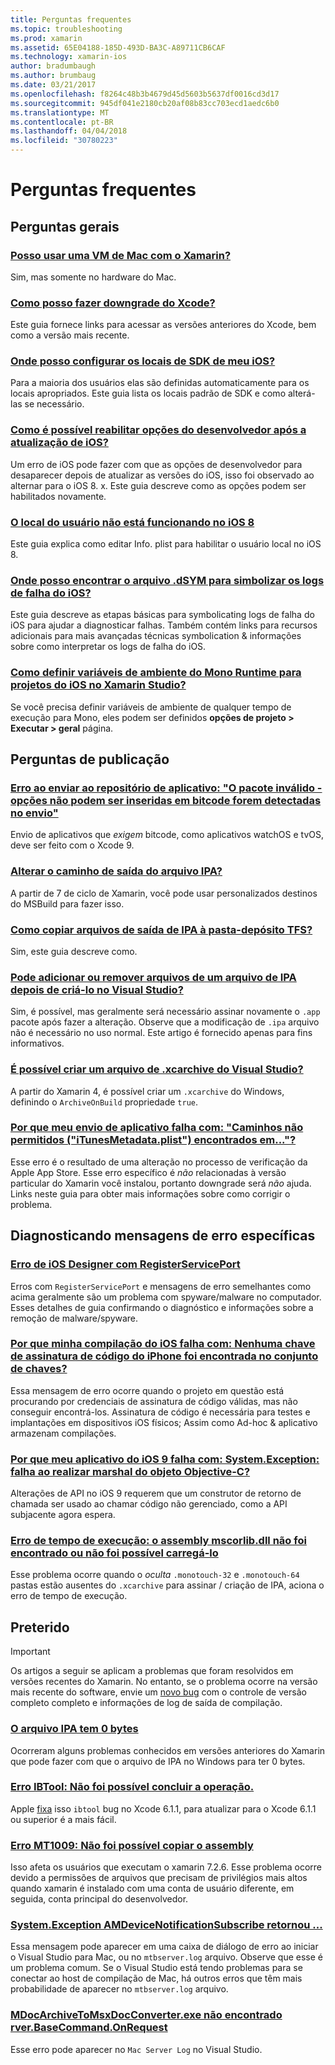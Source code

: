```yaml
---
title: Perguntas frequentes
ms.topic: troubleshooting
ms.prod: xamarin
ms.assetid: 65E04188-185D-493D-BA3C-A89711CB6CAF
ms.technology: xamarin-ios
author: bradumbaugh
ms.author: brumbaug
ms.date: 03/21/2017
ms.openlocfilehash: f8264c48b3b4679d45d5603b5637df0016cd3d17
ms.sourcegitcommit: 945df041e2180cb20af08b83cc703ecd1aedc6b0
ms.translationtype: MT
ms.contentlocale: pt-BR
ms.lasthandoff: 04/04/2018
ms.locfileid: "30780223"
---
```

# <a name="frequently-asked-questions"></a>Perguntas frequentes

## <a name="general-questions"></a>Perguntas gerais

### <a name="can-i-use-a-mac-vm-with-xamarinmac-vmmd"></a>[Posso usar uma VM de Mac com o Xamarin?](mac-vm.md)
Sim, mas somente no hardware do Mac.

### <a name="how-can-i-downgrade-xcodedowngrade-xcodemd"></a>[Como posso fazer downgrade do Xcode?](downgrade-xcode.md)
Este guia fornece links para acessar as versões anteriores do Xcode, bem como a versão mais recente.

### <a name="where-can-i-set-my-ios-sdk-locationsios-sdkmd"></a>[Onde posso configurar os locais de SDK de meu iOS?](ios-sdk.md)
Para a maioria dos usuários elas são definidas automaticamente para os locais apropriados. Este guia lista os locais padrão de SDK e como alterá-las se necessário.

### <a name="how-can-i-reenable-developer-options-after-updating-iosupdate-developer-optionsmd"></a>[Como é possível reabilitar opções do desenvolvedor após a atualização de iOS?](update-developer-options.md)
Um erro de iOS pode fazer com que as opções de desenvolvedor para desaparecer depois de atualizar as versões do iOS, isso foi observado ao alternar para o iOS 8. x. Este guia descreve como as opções podem ser habilitados novamente.

### <a name="user-location-not-working-in-ios-8ios8-user-locationmd"></a>[O local do usuário não está funcionando no iOS 8](ios8-user-location.md)
Este guia explica como editar Info. plist para habilitar o usuário local no iOS 8.

### <a name="where-can-i-find-the-dsym-file-to-symbolicate-ios-crash-logssymbolicate-ios-crashmd"></a>[Onde posso encontrar o arquivo .dSYM para simbolizar os logs de falha do iOS?](symbolicate-ios-crash.md)
Este guia descreve as etapas básicas para symbolicating logs de falha do iOS para ajudar a diagnosticar falhas. Também contém links para recursos adicionais para mais avançadas técnicas symbolication & informações sobre como interpretar os logs de falha do iOS.


### <a name="how-do-i-set-mono-runtime-environment-variables-for-ios-projects-in-xamarin-studioxs-mono-runtimemd"></a>[Como definir variáveis de ambiente do Mono Runtime para projetos do iOS no Xamarin Studio?](xs-mono-runtime.md)
Se você precisa definir variáveis de ambiente de qualquer tempo de execução para Mono, eles podem ser definidos **opções de projeto > Executar > geral** página.

## <a name="publishing-questions"></a>Perguntas de publicação

### <a name="error-when-submitting-to-app-store-invalid-bundle---options-not-allowed-to-be-embedded-in-bitcode-are-detected-in-the-submissioninvalid-bundle-bitcodemd"></a>[Erro ao enviar ao repositório de aplicativo: "O pacote inválido - opções não podem ser inseridas em bitcode forem detectadas no envio"](invalid-bundle-bitcode.md)

Envio de aplicativos que _exigem_ bitcode, como aplicativos watchOS e tvOS, deve ser feito com o Xcode 9.

### <a name="can-i-change-the-output-path-of-the-ipa-fileipa-output-pathmd"></a>[Alterar o caminho de saída do arquivo IPA?](ipa-output-path.md)
A partir de 7 de ciclo de Xamarin, você pode usar personalizados destinos do MSBuild para fazer isso.

### <a name="how-can-i-copy-ipa-output-files-to-the-tfs-drop-folderipa-tfsmd"></a>[Como copiar arquivos de saída de IPA à pasta-depósito TFS?](ipa-tfs.md)
Sim, este guia descreve como.

### <a name="can-i-add-files-to-or-remove-files-from-an-ipa-file-after-building-it-in-visual-studiomodify-ipamd"></a>[Pode adicionar ou remover arquivos de um arquivo de IPA depois de criá-lo no Visual Studio?](modify-ipa.md)
Sim, é possível, mas geralmente será necessário assinar novamente o `.app` pacote após fazer a alteração. Observe que a modificação de `.ipa` arquivo não é necessário no uso normal. Este artigo é fornecido apenas para fins informativos.

### <a name="is-it-possible-to-create-a-xcarchive-archive-from-visual-studiocreate-xcarchivemd"></a>[É possível criar um arquivo de .xcarchive do Visual Studio?](create-xcarchive.md)
A partir do Xamarin 4, é possível criar um `.xcarchive` do Windows, definindo o `ArchiveOnBuild` propriedade `true`.

### <a name="why-does-my-app-submission-fail-with-disallowed-paths--itunesmetadataplist--found-at--itunesmetadata-disallowed-pathsmd"></a>[Por que meu envio de aplicativo falha com: "Caminhos não permitidos ("iTunesMetadata.plist") encontrados em..."?](itunesmetadata-disallowed-paths.md)
Esse erro é o resultado de uma alteração no processo de verificação da Apple App Store. Esse erro específico é _não_ relacionadas à versão particular do Xamarin você instalou, portanto downgrade será _não_ ajuda. Links neste guia para obter mais informações sobre como corrigir o problema.


## <a name="diagnosing-specific-error-messages"></a>Diagnosticando mensagens de erro específicas

### <a name="ios-designer-error-with-registerserviceporterror-registerserviceportmd"></a>[Erro de iOS Designer com RegisterServicePort](error-registerserviceport.md)
Erros com `RegisterServicePort` e mensagens de erro semelhantes como acima geralmente são um problema com spyware/malware no computador. Esses detalhes de guia confirmando o diagnóstico e informações sobre a remoção de malware/spyware.

### <a name="why-does-my-ios-build-fail-with-no-valid-iphone-code-signing-keys-found-in-keychainno-codesigning-keysmd"></a>[Por que minha compilação do iOS falha com: Nenhuma chave de assinatura de código do iPhone foi encontrada no conjunto de chaves?](no-codesigning-keys.md)
Essa mensagem de erro ocorre quando o projeto em questão está procurando por credenciais de assinatura de código válidas, mas não conseguir encontrá-los. Assinatura de código é necessária para testes e implantações em dispositivos iOS físicos; Assim como Ad-hoc & aplicativo armazenam compilações.

### <a name="why-does-my-ios-9-app-fail-with-systemexception-failed-to-marshal-the-objective-c-objectexception-marshal-obj-cmd"></a>[Por que meu aplicativo do iOS 9 falha com: System.Exception: falha ao realizar marshal do objeto Objective-C?](exception-marshal-obj-c.md)
Alterações de API no iOS 9 requerem que um construtor de retorno de chamada ser usado ao chamar código não gerenciado, como a API subjacente agora espera.

### <a name="runtime-error-the-assembly-mscorlibdll-was-not-found-or-could-not-be-loadederror-mscorlib-not-foundmd"></a>[Erro de tempo de execução: o assembly mscorlib.dll não foi encontrado ou não foi possível carregá-lo](error-mscorlib-not-found.md)
Esse problema ocorre quando o *oculta* `.monotouch-32` e `.monotouch-64` pastas estão ausentes do `.xcarchive` para assinar / criação de IPA, aciona o erro de tempo de execução.

## <a name="deprecated"></a>Preterido

> [!IMPORTANT]
> Os artigos a seguir se aplicam a problemas que foram resolvidos em versões recentes do Xamarin. No entanto, se o problema ocorre na versão mais recente do software, envie um [novo bug](~/cross-platform/troubleshooting/questions/howto-file-bug.md) com o controle de versão completo completo e informações de log de saída de compilação.



### <a name="ipa-file-is-0-bytesipa-zero-bytesmd"></a>[O arquivo IPA tem 0 bytes](ipa-zero-bytes.md)
Ocorreram alguns problemas conhecidos em versões anteriores do Xamarin que pode fazer com que o arquivo de IPA no Windows para ter 0 bytes.

### <a name="ibtool-error-the-operation-couldnt-be-completederror-ibtoolmd"></a>[Erro IBTool: Não foi possível concluir a operação.](error-ibtool.md)
Apple [fixa](https://developer.apple.com/library/ios/releasenotes/DeveloperTools/RN-Xcode/Chapters/xc6_release_notes.html) isso `ibtool` bug no Xcode 6.1.1, para atualizar para o Xcode 6.1.1 ou superior é a mais fácil.

### <a name="error-mt1009-could-not-copy-the-assemblyerror-mt1009md"></a>[Erro MT1009: Não foi possível copiar o assembly](error-mt1009.md)
Isso afeta os usuários que executam o xamarin 7.2.6. Esse problema ocorre devido a permissões de arquivos que precisam de privilégios mais altos quando xamarin é instalado com uma conta de usuário diferente, em seguida, conta principal do desenvolvedor.

### <a name="systemexception-amdevicenotificationsubscribe-returned-exception-amddevicenotificationsubscribemd"></a>[System.Exception AMDeviceNotificationSubscribe retornou ...](exception-amddevicenotificationsubscribe.md)
Essa mensagem pode aparecer em uma caixa de diálogo de erro ao iniciar o Visual Studio para Mac, ou no `mtbserver.log` arquivo. Observe que esse é um problema comum. Se o Visual Studio está tendo problemas para se conectar ao host de compilação de Mac, há outros erros que têm mais probabilidade de aparecer no `mtbserver.log` arquivo.

### <a name="mdocarchivetomsxdocconverterexe-not-found-rverbasecommandonrequestmdocarchivetomsxdocconverter-not-foundmd"></a>[MDocArchiveToMsxDocConverter.exe não encontrado rver.BaseCommand.OnRequest](mdocarchivetomsxdocconverter-not-found.md)
Esse erro pode aparecer no `Mac Server Log` no Visual Studio.
